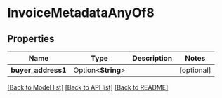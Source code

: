 # InvoiceMetadataAnyOf8

## Properties

Name | Type | Description | Notes
------------ | ------------- | ------------- | -------------
**buyer_address1** | Option<**String**> |  | [optional]

[[Back to Model list]](../README.md#documentation-for-models) [[Back to API list]](../README.md#documentation-for-api-endpoints) [[Back to README]](../README.md)


